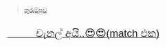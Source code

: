 <div id="fb-root"></div>
<script>(function(d, s, id) {
  var js, fjs = d.getElementsByTagName(s)[0];
  if (d.getElementById(id)) return;
  js = d.createElement(s); js.id = id;
  js.src = 'https://connect.facebook.net/en_US/sdk.js#xfbml=1&version=v3.0';
  fjs.parentNode.insertBefore(js, fjs);
}(document, 'script', 'facebook-jssdk'));</script>
<div class="fb-page" data-href="https://www.facebook.com/RaviNATH.net/" data-tabs="timeline" data-width="500" data-small-header="false" data-adapt-container-width="true" data-hide-cover="false" data-show-facepile="true"><blockquote cite="https://www.facebook.com/RaviNATH.net/" class="fb-xfbml-parse-ignore"><a href="https://www.facebook.com/RaviNATH.net/">තුරුම්පුව</a></blockquote></div>


<br />
<a href="rtsp://streaming.mytv.dialog.lk:554/livefeed/CHANNELEYE_HVGA.sdp?msd=94764263311&amp;pi=PITEM_8&amp;pd=PDATA_15&amp;sn=ChannelEye&amp;b=3G&amp;os=WAP&amp;cn=&amp;m=Android4.4.2;Mobile;rv:66.0)Gecko&amp;mcc=&amp;mnc=&amp;v=1.14&amp;lac=&amp;cid=&amp;op=Dialog&amp;st=1&amp;sid=&amp;pid=&amp;stamp=3768887136&amp;sign=a4c5bcbc36318d063215883ea6ae2e57" target="_blank"><span style="font-family: &quot;verdana&quot; , sans-serif; font-size: x-large;">&nbsp; &nbsp; &nbsp; &nbsp; &nbsp; චැනල් අයි..😍😍(match එක)</span></a>
<br />
